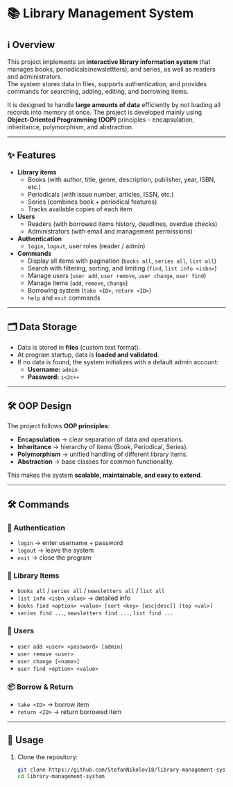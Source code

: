 # 📚 Library Management System

## ℹ️ Overview
This project implements an **interactive library information system** that manages books, periodicals(newslettters), and series, as well as readers and administrators.  
The system stores data in files, supports authentication, and provides commands for searching, adding, editing, and borrowing items.  

It is designed to handle **large amounts of data** efficiently by not loading all records into memory at once.
The project is developed mainly using **Object-Oriented Programming (OOP)** principles – encapsulation, inheritance, polymorphism, and abstraction.

---

## ✨ Features
- **Library items**  
  - Books (with author, title, genre, description, publisher, year, ISBN, etc.)  
  - Periodicals (with issue number, articles, ISSN, etc.)  
  - Series (combines book + periodical features)  
  - Tracks available copies of each item  
- **Users**  
  - Readers (with borrowed items history, deadlines, overdue checks)  
  - Administrators (with email and management permissions)  
- **Authentication**  
  - `login`, `logout`, user roles (reader / admin)  
- **Commands**  
  - Display all items with pagination (`books all`, `series all`, `list all`)  
  - Search with filtering, sorting, and limiting (`find`, `list info <isbn>`)  
  - Manage users (`user add`, `user remove`, `user change`, `user find`)  
  - Manage items (`add`, `remove`, `change`)  
  - Borrowing system (`take <ID>`, `return <ID>`)  
  - `help` and `exit` commands  

---

## 🗂 Data Storage
- Data is stored in **files** (custom text format).  
- At program startup, data is **loaded and validated**.  
- If no data is found, the system initializes with a default admin account:  
  - **Username:** `admin`  
  - **Password:** `i<3c++`  

---
## 🛠 OOP Design
The project follows **OOP principles**:
- **Encapsulation** → clear separation of data and operations.  
- **Inheritance** → hierarchy of items (Book, Periodical, Series).  
- **Polymorphism** → unified handling of different library items.  
- **Abstraction** → base classes for common functionality.  

This makes the system **scalable, maintainable, and easy to extend**.

---

## 🛠 Commands
### 🔑 Authentication
- `login` → enter username + password  
- `logout` → leave the system  
- `exit` → close the program  

### 📖 Library Items
- `books all` / `series all` / `newsletters all` / `list all`  
- `list info <isbn_value>` → detailed info  
- `books find <option> <value> [sort <key> [asc|desc]] [top <val>]`  
- `series find ...`, `newsletters find ...`, `list find ...`  

### 👤 Users
- `user add <user> <password> [admin]`  
- `user remove <user>`  
- `user change [<name>]`  
- `user find <option> <value>`  

### 📦 Borrow & Return
- `take <ID>` → borrow item  
- `return <ID>` → return borrowed item  

---

## 🚀 Usage
1. Clone the repository:
   ```bash
   git clone https://github.com/StefanNikolov18/library-management-system.git
   cd library-management-system
